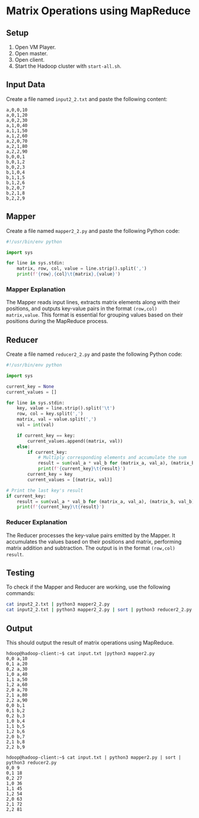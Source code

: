 # Matrix Operations using MapReduce

## Setup

1. Open VM Player.
2. Open master.
3. Open client.
4. Start the Hadoop cluster with `start-all.sh`.

## Input Data

Create a file named `input2_2.txt` and paste the following content:

```plaintext
a,0,0,10
a,0,1,20
a,0,2,30
a,1,0,40
a,1,1,50
a,1,2,60
a,2,0,70
a,2,1,80
a,2,2,90
b,0,0,1
b,0,1,2
b,0,2,3
b,1,0,4
b,1,1,5
b,1,2,6
b,2,0,7
b,2,1,8
b,2,2,9
```

## Mapper

Create a file named `mapper2_2.py` and paste the following Python code:

```python
#!/usr/bin/env python

import sys

for line in sys.stdin:
    matrix, row, col, value = line.strip().split(',')
    print(f'{row},{col}\t{matrix},{value}')
```

### Mapper Explanation

The Mapper reads input lines, extracts matrix elements along with their positions, and outputs key-value pairs in the format `(row,col)   matrix,value`. This format is essential for grouping values based on their positions during the MapReduce process.

## Reducer

Create a file named `reducer2_2.py` and paste the following Python code:

```python
#!/usr/bin/env python

import sys

current_key = None
current_values = []

for line in sys.stdin:
    key, value = line.strip().split('\t')
    row, col = key.split(',')
    matrix, val = value.split(',')
    val = int(val)

    if current_key == key:
        current_values.append((matrix, val))
    else:
        if current_key:
            # Multiply corresponding elements and accumulate the sum
            result = sum(val_a * val_b for (matrix_a, val_a), (matrix_b, val_b) in current_values)
            print(f'{current_key}\t{result}')
        current_key = key
        current_values = [(matrix, val)]

# Print the last key's result
if current_key:
    result = sum(val_a * val_b for (matrix_a, val_a), (matrix_b, val_b) in current_values)
    print(f'{current_key}\t{result}')

```

### Reducer Explanation

The Reducer processes the key-value pairs emitted by the Mapper. It accumulates the values based on their positions and matrix, performing matrix addition and subtraction. The output is in the format `(row,col)   result`.

## Testing

To check if the Mapper and Reducer are working, use the following commands:

```bash
cat input2_2.txt | python3 mapper2_2.py
cat input2_2.txt | python3 mapper2_2.py | sort | python3 reducer2_2.py
```
## Output

This should output the result of matrix operations using MapReduce.
```
hdoop@hadoop-client:~$ cat input.txt |python3 mapper2.py
0,0	a,10
0,1	a,20
0,2	a,30
1,0	a,40
1,1	a,50
1,2	a,60
2,0	a,70
2,1	a,80
2,2	a,90
0,0	b,1
0,1	b,2
0,2	b,3
1,0	b,4
1,1	b,5
1,2	b,6
2,0	b,7
2,1	b,8
2,2	b,9
```
```
hdoop@hadoop-client:~$ cat input.txt | python3 mapper2.py | sort | python3 reducer2.py
0,0	9
0,1	18
0,2	27
1,0	36
1,1	45
1,2	54
2,0	63
2,1	72
2,2	81
```
